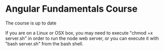 Angular Fundamentals Course
========================

The course is up to date

 
If you are on a Linux or OSX box, you may need to execute "chmod +x server.sh" in order to run the node web server, or you can execute it with "bash server.sh" from the bash shell.
